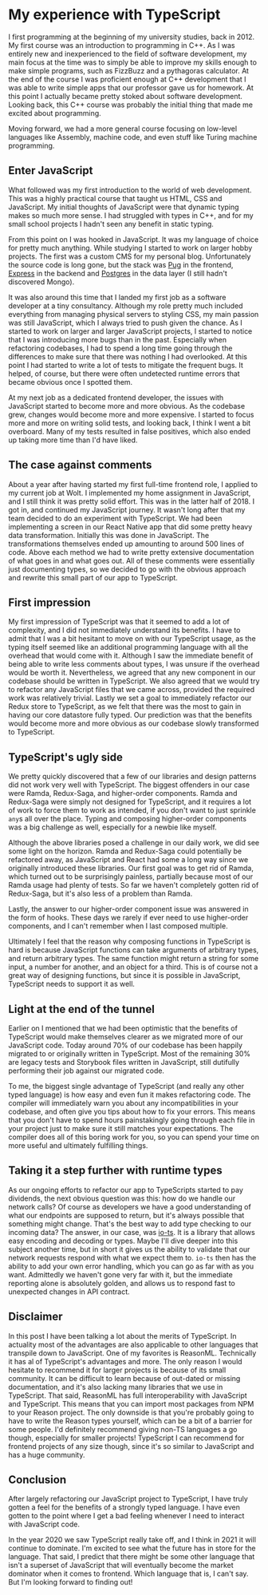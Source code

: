 # My experience with TypeScript

I first programming at the beginning of my university studies, back in 2012. My first course was an introduction to programming in C++. As I was entirely new and inexperienced to the field of software development, my main focus at the time was to simply be able to improve my skills enough to make simple programs, such as FizzBuzz and a pythagoras calculator. At the end of the course I was proficient enough at C++ development that I was able to write simple apps that our professor gave us for homework. At this point I actually became pretty stoked about software development. Looking back, this C++ course was probably the initial thing that made me excited about programming.

Moving forward, we had a more general course focusing on low-level languages like Assembly, machine code, and even stuff like Turing machine programming.

## Enter JavaScript

What followed was my first introduction to the world of web development. This was a highly practical course that taught us HTML, CSS and JavaScript. My initial thoughts of JavaScript were that dynamic typing makes so much more sense. I had struggled with types in C++, and for my small school projects I hadn't seen any benefit in static typing.

From this point on I was hooked in JavaScript. It was my language of choice for pretty much anything. While studying I started to work on larger hobby projects. The first was a custom CMS for my personal blog. Unfortunately the source code is long gone, but the stack was [Pug](https://pugjs.org/) in the frontend, [Express](https://expressjs.com/) in the backend and [Postgres](https://www.postgresql.org/) in the data layer (I still hadn't discovered Mongo). 

It was also around this time that I landed my first job as a software developer at a tiny consultancy. Although my role pretty much included everything from managing physical servers to styling CSS, my main passion was still JavaScript, which I always tried to push given the chance. As I started to work on larger and larger JavaScript projects, I started to notice that I was introducing more bugs than in the past. Especially when refactoring codebases, I had to spend a long time going through the differences to make sure that there was nothing I had overlooked. At this point I had started to write a lot of tests to mitigate the frequent bugs. It helped, of course, but there were often undetected runtime errors that became obvious once I spotted them.

At my next job as a dedicated frontend developer, the issues with JavaScript started to become more and more obvious. As the codebase grew, changes would become more and more expensive. I started to focus more and more on writing solid tests, and looking back, I think I went a bit overboard. Many of my tests resulted in false positives, which also ended up taking more time than I'd have liked. 

## The case against comments

About a year after having started my first full-time frontend role, I applied to my current job at Wolt. I implemented my home assignment in JavaScript, and I still think it was pretty solid effort. This was in the latter half of 2018. I got in, and continued my JavaScript journey. It wasn't long after that my team decided to do an experiment with TypeScript. We had been implementing a screen in our React Native app that did some pretty heavy data transformation. Initially this was done in JavaScript. The transformations themselves ended up amounting to around 500 lines of code. Above each method we had to write pretty extensive documentation of what goes in and what goes out. All of these comments were essentially just documenting types, so we decided to go with the obvious approach and rewrite this small part of our app to TypeScript. 

## First impression

My first impression of TypeScript was that it seemed to add a lot of complexity, and I did not immediately understand its benefits. I have to admit that I was a bit hesitant to move on with our TypeScript usage, as the typing itself seemed like an additional programming language with all the overhead that would come with it. Although I saw the immediate benefit of being able to write less comments about types, I was unsure if the overhead would be worth it. Nevertheless, we agreed that any new component in our codebase should be written in TypeScript. We also agreed that we would try to refactor any JavaScript files that we came across, provided the required work was relatively trivial. Lastly we set a goal to immediately refactor our Redux store to TypeScript, as we felt that there was the most to gain in having our core datastore fully typed. Our prediction was that the benefits would become more and more obvious as our codebase slowly transformed to TypeScript.

## TypeScript's ugly side

We pretty quickly discovered that a few of our libraries and design patterns did not work very well with TypeScript. The biggest offenders in our case were Ramda, Redux-Saga, and higher-order components. Ramda and Redux-Saga were simply not designed for TypeScript, and it requires a lot of work to force them to work as intended, if you don't want to just sprinkle `any`s all over the place. Typing and composing higher-order components was a big challenge as well, especially for a newbie like myself. 

Although the above libraries posed a challenge in our daily work, we did see some light on the horizon. Ramda and Redux-Saga could potentially be refactored away, as JavaScript and React had some a long way since we originally introduced these libraries. Our first goal was to get rid of Ramda, which turned out to be surprisingly painless, partially because most of our Ramda usage had plenty of tests. So far we haven't completely gotten rid of Redux-Saga, but it's also less of a problem than Ramda. 

Lastly, the answer to our higher-order component issue was answered in the form of hooks. These days we rarely if ever need to use higher-order components, and I can't remember when I last composed multiple. 

Ultimately I feel that the reason why composing functions in TypeScript is hard is because JavaScript functions can take arguments of arbitrary types, and return arbitrary types. The same function might return a string for some input, a number for another, and an object for a third. This is of course not a great way of designing functions, but since it is possible in JavaScript, TypeScript needs to support it as well. 

## Light at the end of the tunnel

Earlier on I mentioned that we had been optimistic that the benefits of TypeScript would make themselves clearer as we migrated more of our JavaScript code. Today around 70% of our codebase has been happily migrated to or originally written in TypeScript. Most of the remaining 30% are legacy tests and Storybook files written in JavaScript, still dutifully performing their job against our migrated code. 

To me, the biggest single advantage of TypeScript (and really any other typed language) is how easy and even fun it makes refactoring code. The compiler will immediately warn you about any incompatibilities in your codebase, and often give you tips about how to fix your errors. This means that you don't have to spend hours painstakingly going through each file in your project just to make sure it still matches your expectations. The compiler does all of this boring work for you, so you can spend your time on more useful and ultimately fulfilling things.

## Taking it a step further with runtime types

As our ongoing efforts to refactor our app to TypeScripts started to pay dividends, the next obvious question was this: how do we handle our network calls? Of course as developers we have a good understanding of what our endpoints are supposed to return, but it's always possible that something might change. That's the best way to add type checking to our incoming data? The answer, in our case, was [io-ts](https://github.com/gcanti/io-ts). It is a library that allows easy encoding and decoding or types. Maybe I'll dive deeper into this subject another time, but in short it gives us the ability to validate that our network requests respond with what we expect them to. `io-ts` then has the ability to add your own error handling, which you can go as far with as you want. Admittedly we haven't gone very far with it, but the immediate reporting alone is absolutely golden, and allows us to respond fast to unexpected changes in API contract.

## Disclaimer

In this post I have been talking a lot about the merits of TypeScript. In actuality most of the advantages are also applicable to other languages that transpile down to JavaScript. One of my favorites is ReasonML. Technically it has al of TypeScript's advantages and more. The only reason I would hesitate to recommend it for larger projects is because of its small community. It can be difficult to learn because of out-dated or missing documentation, and it's also lacking many libraries that we use in TypeScript. That said, ReasonML has full interoperability with JavaScript and TypeScript. This means that you can import most packages from NPM to your Reason project. The only downside is that you're probably going to have to write the Reason types yourself, which can be a bit of a barrier for some people. I'd definitely recommend giving non-TS languages a go though, especially for smaller projects! TypeScript I can recommend for frontend projects of any size though, since it's so similar to JavaScript and has a huge community.

## Conclusion

After largely refactoring our JavaScript project to TypeScript, I have truly gotten a feel for the benefits of a strongly typed language. I have even gotten to the point where I get a bad feeling whenever I need to interact with JavaScript code. 

In the year 2020 we saw TypeScript really take off, and I think in 2021 it will continue to dominate. I'm excited to see what the future has in store for the language. That said, I predict that there might be some other language that isn't a superset of JavaScript that will eventually become the market dominator when it comes to frontend. Which language that is, I can't say. But I'm looking forward to finding out!
